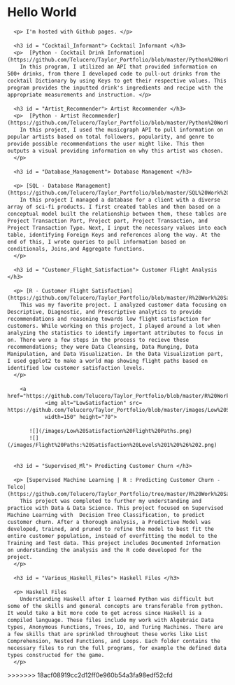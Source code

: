 

<body>
    <h1> Hello World </h1>


      <p> I'm hosted with Github pages. </p>

      <h3 id = "Cocktail_Informant"> Cocktail Informant </h3>
      <p>  [Python - Cocktail Drink Information](https://github.com/Telucero/Taylor_Portfolio/blob/master/Python%20Work%20Samples/Cocktail_Info.py)
        In this program, I utilized an API that provided information on 500+ drinks, from there I developed code to pull-out drinks from the cocktail Dictionary by using Keys to get their respective values. This program provides the inputted drink's ingredients and recipe with the appropriate measurements and instruction. </p>

      <h3 id = "Artist_Recommender"> Artist Recommender </h3>
      <p>  [Python - Artist Recommender](https://github.com/Telucero/Taylor_Portfolio/blob/master/Python%20Work%20Samples/Artist%20Recommender.py)
        In this project, I used the musicgraph API to pull information on popular artists based on total followers, popularity, and genre to provide possible recommendations the user might like. This then outputs a visual providing information on why this artist was chosen.
      </p>

      <h3 id = "Database_Management"> Database Management </h3>

      <p> [SQL - Database Management](https://github.com/Telucero/Taylor_Portfolio/blob/master/SQL%20Work%20Sample.sql)
        In this project I managed a database for a client with a diverse array of sci-fi products. I first created tables and then based on a conceptual model built the relationship between them, these tables are Project Transaction Part, Project part, Project Transaction, and Project Transaction Type. Next, I input the necessary values into each table, identifying Foreign Keys and references along the way. At the end of this, I wrote queries to pull information based on conditionals, Joins,and Aggregate functions.
      </p>

      <h3 id = "Customer_Flight_Satisfaction"> Customer Flight Analysis </h3>

      <p> [R - Customer Flight Satisfaction](https://github.com/Telucero/Taylor_Portfolio/blob/master/R%20Work%20Samples/Airline%20Satisfaction.R)
        This was my favorite project. I analyzed customer data focusing on Descriptive, Diagnostic, and Prescriptive analytics to provide recommendations and reasoning towards low flight satisfaction for customers. While working on this project, I played around a lot when analyzing the statistics to identify important attributes to focus in on. There were a few steps in the process to recieve these recommendations; they were Data Cleansing, Data Munging, Data Manipulation, and Data Visualization. In the Data Visualization part, I used ggplot2 to make a world map showing flight paths based on identified low customer satisfaction levels.
      </p>

        <a href="https://github.com/Telucero/Taylor_Portfolio/blob/master/R%20Work%20Samples/Airline%20Satisfaction.R">
                <img alt="LowSatisfaction" src= https://github.com/Telucero/Taylor_Portfolio/blob/master/images/Low%20Satisfaction%20Flight%20Paths.png
                width=150" height="70">

           ![](/images/Low%20Satisfaction%20Flight%20Paths.png)
           ![](/images/Flight%20Paths:%20Satisfaction%20Levels%201%20%26%202.png)


      <h3 id = "Supervised_Ml"> Predicting Customer Churn </h3>

      <p> [Supervised Machine Learning | R : Predicting Customer Churn - Telco](https://github.com/Telucero/Taylor_Portfolio/tree/master/R%20Work%20Samples/Telco%20Churn)
        This project was completed to further my understanding and practice with Data & Data Science. This project focused on Supervised Machine Learning with  Decision Tree Classification, to predict customer churn. After a thorough analysis, a Predictive Model was developed, trained, and pruned to refine the model to best fit the entire customer population, instead of overfitting the model to the Training and Test data. This project includes Documented Information on understanding the analysis and the R code developed for the project.
      </p>

      <h3 id = "Various_Haskell_Files"> Haskell Files </h3>

      <p> Haskell Files
        Understanding Haskell after I learned Python was difficult but some of the skills and general concepts are transferable from python. It would take a bit more code to get across since Haskell is a compiled language. These files include my work with Algebraic Data types, Anonymous Functions, Trees, IO, and Turing Machines. There are a few skills that are sprinkled throughout these works like List Comprehension, Nested Functions, and Loops. Each folder contains the necessary files to run the full programs, for example the defined data types constructed for the game.
      </p>



</body>
>>>>>>> 18acf08919cc2d12ff0e960b54a3fa98edf52cfd
